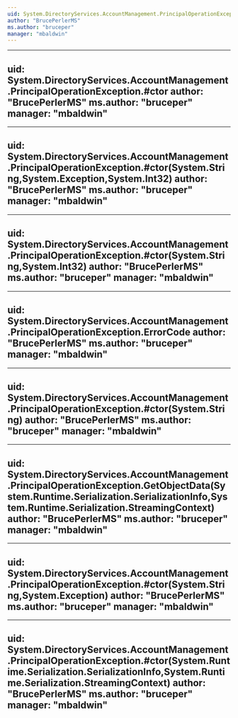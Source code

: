 ```yaml
---
uid: System.DirectoryServices.AccountManagement.PrincipalOperationException
author: "BrucePerlerMS"
ms.author: "bruceper"
manager: "mbaldwin"
---
```


---
uid: System.DirectoryServices.AccountManagement.PrincipalOperationException.#ctor
author: "BrucePerlerMS"
ms.author: "bruceper"
manager: "mbaldwin"
---

---
uid: System.DirectoryServices.AccountManagement.PrincipalOperationException.#ctor(System.String,System.Exception,System.Int32)
author: "BrucePerlerMS"
ms.author: "bruceper"
manager: "mbaldwin"
---

---
uid: System.DirectoryServices.AccountManagement.PrincipalOperationException.#ctor(System.String,System.Int32)
author: "BrucePerlerMS"
ms.author: "bruceper"
manager: "mbaldwin"
---

---
uid: System.DirectoryServices.AccountManagement.PrincipalOperationException.ErrorCode
author: "BrucePerlerMS"
ms.author: "bruceper"
manager: "mbaldwin"
---

---
uid: System.DirectoryServices.AccountManagement.PrincipalOperationException.#ctor(System.String)
author: "BrucePerlerMS"
ms.author: "bruceper"
manager: "mbaldwin"
---

---
uid: System.DirectoryServices.AccountManagement.PrincipalOperationException.GetObjectData(System.Runtime.Serialization.SerializationInfo,System.Runtime.Serialization.StreamingContext)
author: "BrucePerlerMS"
ms.author: "bruceper"
manager: "mbaldwin"
---

---
uid: System.DirectoryServices.AccountManagement.PrincipalOperationException.#ctor(System.String,System.Exception)
author: "BrucePerlerMS"
ms.author: "bruceper"
manager: "mbaldwin"
---

---
uid: System.DirectoryServices.AccountManagement.PrincipalOperationException.#ctor(System.Runtime.Serialization.SerializationInfo,System.Runtime.Serialization.StreamingContext)
author: "BrucePerlerMS"
ms.author: "bruceper"
manager: "mbaldwin"
---
